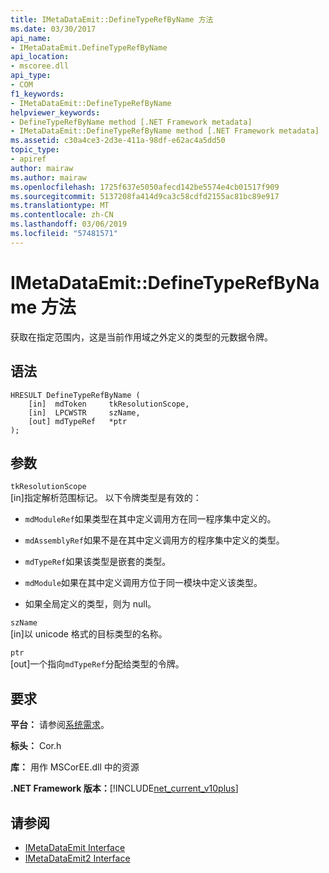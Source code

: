 ```yaml
---
title: IMetaDataEmit::DefineTypeRefByName 方法
ms.date: 03/30/2017
api_name:
- IMetaDataEmit.DefineTypeRefByName
api_location:
- mscoree.dll
api_type:
- COM
f1_keywords:
- IMetaDataEmit::DefineTypeRefByName
helpviewer_keywords:
- DefineTypeRefByName method [.NET Framework metadata]
- IMetaDataEmit::DefineTypeRefByName method [.NET Framework metadata]
ms.assetid: c30a4ce3-2d3e-411a-98df-e62ac4a5dd50
topic_type:
- apiref
author: mairaw
ms.author: mairaw
ms.openlocfilehash: 1725f637e5050afecd142be5574e4cb01517f909
ms.sourcegitcommit: 5137208fa414d9ca3c58cdfd2155ac81bc89e917
ms.translationtype: MT
ms.contentlocale: zh-CN
ms.lasthandoff: 03/06/2019
ms.locfileid: "57481571"
---
```

# <a name="imetadataemitdefinetyperefbyname-method"></a>IMetaDataEmit::DefineTypeRefByName 方法
获取在指定范围内，这是当前作用域之外定义的类型的元数据令牌。  
  
## <a name="syntax"></a>语法  
  
```  
HRESULT DefineTypeRefByName (   
    [in]  mdToken     tkResolutionScope,   
    [in]  LPCWSTR     szName,   
    [out] mdTypeRef   *ptr   
);  
```  
  
## <a name="parameters"></a>参数  
 `tkResolutionScope`  
 [in]指定解析范围标记。 以下令牌类型是有效的：  
  
-   `mdModuleRef`如果类型在其中定义调用方在同一程序集中定义的。  
  
-   `mdAssemblyRef`如果不是在其中定义调用方的程序集中定义的类型。  
  
-   `mdTypeRef`如果该类型是嵌套的类型。  
  
-   `mdModule`如果在其中定义调用方位于同一模块中定义该类型。  
  
-   如果全局定义的类型，则为 null。  
  
 `szName`  
 [in]以 unicode 格式的目标类型的名称。  
  
 `ptr`  
 [out]一个指向`mdTypeRef`分配给类型的令牌。  
  
## <a name="requirements"></a>要求  
 **平台：** 请参阅[系统需求](../../../../docs/framework/get-started/system-requirements.md)。  
  
 **标头：** Cor.h  
  
 **库：** 用作 MSCorEE.dll 中的资源  
  
 **.NET Framework 版本：**[!INCLUDE[net_current_v10plus](../../../../includes/net-current-v10plus-md.md)]  
  
## <a name="see-also"></a>请参阅
- [IMetaDataEmit Interface](../../../../docs/framework/unmanaged-api/metadata/imetadataemit-interface.md)
- [IMetaDataEmit2 Interface](../../../../docs/framework/unmanaged-api/metadata/imetadataemit2-interface.md)
